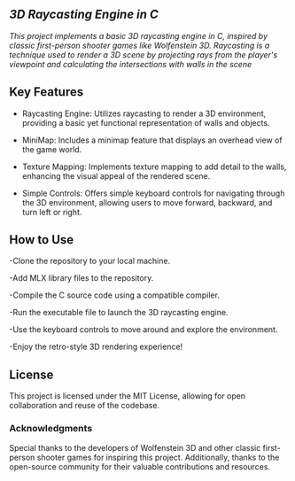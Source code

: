 
## _3D Raycasting Engine in C_



_This project implements a basic 3D raycasting engine in C, inspired by classic first-person shooter games like Wolfenstein 3D. Raycasting is a technique used to render a 3D scene by projecting rays from the player's viewpoint and calculating the intersections with walls in the scene_

## Key Features

- Raycasting Engine: Utilizes raycasting to render a 3D environment, providing a basic yet functional representation of walls and objects.

- MiniMap: Includes a minimap feature that displays an overhead view of the game world.

- Texture Mapping: Implements texture mapping to add detail to the walls, enhancing the visual appeal of the rendered scene.
- Simple Controls: Offers simple keyboard controls for navigating through the 3D environment, allowing users to move forward, backward, and turn left or right.

## How to Use


-Clone the repository to your local machine.

-Add MLX library files to the repository.

-Compile the C source code using a compatible compiler.

-Run the executable file to launch the 3D raycasting engine.

-Use the keyboard controls to move around and explore the environment.

-Enjoy the retro-style 3D rendering experience!


## License
This project is licensed under the MIT License, allowing for open collaboration and reuse of the codebase.

### Acknowledgments
Special thanks to the developers of Wolfenstein 3D and other classic first-person shooter games for inspiring this project. Additionally, thanks to the open-source community for their valuable contributions and resources.



